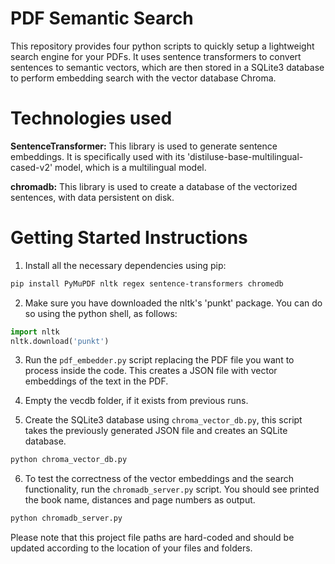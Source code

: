 # PDF Semantic Search 

This repository provides four python scripts to quickly setup a lightweight search engine for your PDFs. It uses sentence transformers to convert sentences to semantic vectors, which are then stored in a SQLite3 database to perform embedding search with the vector database Chroma.

# Technologies used

**SentenceTransformer:** This library is used to generate sentence embeddings. It is specifically used with its 'distiluse-base-multilingual-cased-v2' model, which is a multilingual model.

**chromadb:** This library is used to create a database of the vectorized sentences, with data persistent on disk.

# Getting Started Instructions

1. Install all the necessary dependencies using pip:

```bash
pip install PyMuPDF nltk regex sentence-transformers chromedb
```

2. Make sure you have downloaded the nltk's 'punkt' package. You can do so using the python shell, as follows:

```python
import nltk
nltk.download('punkt')
```

3. Run the `pdf_embedder.py` script replacing the PDF file you want to process inside the code. This creates a JSON file with vector embeddings of the text in the PDF.


4. Empty the vecdb folder, if it exists from previous runs.

5. Create the SQLite3 database using `chroma_vector_db.py`, this script takes the previously generated JSON file and creates an SQLite database. 

```bash
python chroma_vector_db.py
```

6. To test the correctness of the vector embeddings and the search functionality, run the `chromadb_server.py` script. You should see printed the book name, distances and page numbers as output.

```bash
python chromadb_server.py
```

Please note that this project file paths are hard-coded and should be updated according to the location of your files and folders.
